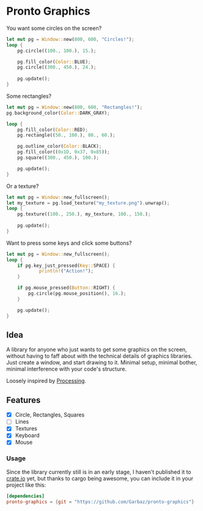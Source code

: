 # Pronto Graphics

You want some circles on the screen?

```rust
let mut pg = Window::new(800, 600, "Circles!");
loop {
    pg.circle((100., 100.), 15.);

    pg.fill_color(Color::BLUE);
    pg.circle((300., 450.), 24.);
    
    pg.update();
}
```

Some rectangles?

```rust
let mut pg = Window::new(800, 600, "Rectangles!");
pg.background_color(Color::DARK_GRAY);

loop {
    pg.fill_color(Color::RED);
    pg.rectangle((50., 100.), 80., 60.);

    pg.outline_color(Color::BLACK);
    pg.fill_color((0x1D, 0x37, 0x85));
    pg.square((300., 450.), 100.);

    pg.update();
}
```

Or a texture?

```rust
let mut pg = Window::new_fullscreen();
let my_texture = pg.load_texture("my_texture.png").unwrap();
loop {
    pg.texture((100., 250.), my_texture, 100., 150.);
    
    pg.update();
}
```

Want to press some keys and click some buttons?

```rust
let mut pg = Window::new_fullscreen();
loop {
    if pg.key_just_pressed(Key::SPACE) {
            println!("Action!");
    }

    if pg.mouse_pressed(Button::RIGHT) {
        pg.circle(pg.mouse_position(), 16.);
    }

    pg.update();
}
```

## Idea

A library for anyone who just wants to get some graphics on the screen, without having to faff about with the technical details of graphics libraries. Just create a window, and start drawing to it. Minimal setup, minimal bother, minimal interference with your code's structure.

Loosely inspired by [Processing](https://processing.org/).

## Features

- [X] Circle, Rectangles, Squares
- [ ] Lines
- [X] Textures
- [X] Keyboard
- [X] Mouse

### Usage

Since the library currently still is in an early stage, I haven't published it to [crate.io](https://crates.io/) yet, but thanks to cargo being awesome, you can include it in your project like this:

```toml
[dependencies]
pronto-graphics = {git = "https://github.com/Garbaz/pronto-graphics"}
```
